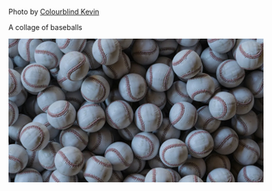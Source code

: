 Photo by [Colourblind Kevin](https://unsplash.com/@colourblindkevin)

A collage of baseballs

[![MQKGth9aQWA](./MQKGth9aQWA.webp)](https://unsplash.com/photos/a-large-pile-of-baseballs-sitting-on-top-of-each-other-MQKGth9aQWA)